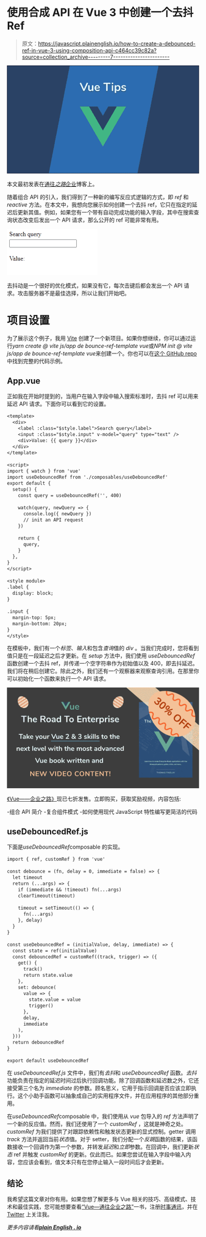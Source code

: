 # 使用合成 API 在 Vue 3 中创建一个去抖 Ref

> 原文：<https://javascript.plainenglish.io/how-to-create-a-debounced-ref-in-vue-3-using-composition-api-c464cc39c82a?source=collection_archive---------7----------------------->

![](img/f8d7a0ea9e64c2ddf375a8db1bd76a32.png)

本文最初发表在[通往*之路*企业](https://theroadtoenterprise.com/blog/how-to-create-a-debounced-ref-in-vue-3-using-composition-api)博客上。

随着组合 API 的引入，我们得到了一种新的编写反应式逻辑的方式，即 *ref* 和 *reactive* 方法。在本文中，我想向您展示如何创建一个去抖 ref，它只在指定的延迟后更新其值。例如，如果您有一个带有自动完成功能的输入字段，其中在搜索查询状态改变后发出一个 API 请求，那么公开的 ref 可能非常有用。

![](img/cc9330d04cc9cc7f6e8479ade830a977.png)

去抖动是一个很好的优化模式，如果没有它，每次击键后都会发出一个 API 请求。攻击服务器不是最佳选择，所以让我们开始吧。

# 项目设置

为了展示这个例子，我用 [Vite](https://vitejs.dev) 创建了一个新项目。如果你想继续，你可以通过运行*yarn create @ vite js/app de bounce-ref-template vue*或*NPM init @ vite js/app de bounce-ref-template vue*来创建一个。你也可以在[这个 GitHub repo](https://github.com/ThomasFindlay/debounced-ref) 中找到完整的代码示例。

## App.vue

正如我在开始时提到的，当用户在输入字段中输入搜索标准时，去抖 ref 可以用来延迟 API 请求。下面你可以看到它的设置。

```
<template>
  <div>
    <label :class="$style.label">Search query</label>
    <input :class="$style.input" v-model="query" type="text" />
    <div>Value: {{ query }}</div>
  </div>
</template>

<script>
import { watch } from 'vue'
import useDebouncedRef from './composables/useDebouncedRef'
export default {
  setup() {
    const query = useDebouncedRef('', 400)

    watch(query, newQuery => {
      console.log({ newQuery })
      // init an API request
    })

    return {
      query,
    }
  },
}
</script>

<style module>
.label {
  display: block;
}

.input {
  margin-top: 5px;
  margin-bottom: 20px;
}
</style>
```

在模板中，我们有一个*标签*、*输入*和包含*查询*值的 *div* 。当我们完成时，您将看到值只是在一段延迟之后才更新。在 *setup* 方法中，我们使用 *useDebouncedRef* 函数创建一个去抖 ref，并传递一个空字符串作为初始值以及 400，即去抖延迟。我们将在稍后创建它。除此之外，我们还有一个观察器来观察查询引用。在那里你可以初始化一个函数来执行一个 API 请求。

![](img/b4544c664cc1aeb365b81d03d71fabd0.png)

[《Vue——企业之路》](https://theroadtoenterprise.com/?utm_source=medium&utm_medium=post&utm_campaign=easter)现已七折发售。立即购买，获取奖励视频，内容包括:

-组合 API 简介
-复合组件模式
-如何使用现代 JavaScript 特性编写更简洁的代码

## useDebouncedRef.js

下面是*useDebouncedRef*composable 的实现。

```
import { ref, customRef } from 'vue'

const debounce = (fn, delay = 0, immediate = false) => {
  let timeout
  return (...args) => {
    if (immediate && !timeout) fn(...args)
    clearTimeout(timeout)

    timeout = setTimeout(() => {
      fn(...args)
    }, delay)
  }
}

const useDebouncedRef = (initialValue, delay, immediate) => {
  const state = ref(initialValue)
  const debouncedRef = customRef((track, trigger) => ({
    get() {
      track()
      return state.value
    },
    set: debounce(
      value => {
        state.value = value
        trigger()
      },
      delay,
      immediate
    ),
  }))
  return debouncedRef
}

export default useDebouncedRef
```

在 *_useDebouncedRef.js_* 文件中，我们有*去抖*和 *useDebouncedRef* 函数。*去抖*功能负责在指定的延迟时间过后执行回调功能。除了回调函数和延迟数之外，它还接受第三个名为 *immediate* 的参数。顾名思义，它用于指示回调是否应该立即执行。这个小助手函数可以抽象成自己的实用程序文件，并在应用程序的其他部分重用。

在*useDebouncedRef*composable 中，我们使用从 *vue* 包导入的 *ref* 方法声明了一个新的反应值。然而，我们还使用了一个 *customRef* ，这就是神奇之处。 *customRef* 为我们提供了对跟踪依赖性和触发状态更新的显式控制。getter 调用 *track* 方法并返回当前*状态*值。对于 setter，我们分配一个*反跳*函数的结果，该函数接收一个回调作为第一个参数，并转发*延迟*和*立即*参数。在回调中，我们更新*状态* ref 并触发 *customRef* 的更新。仅此而已。如果您尝试在输入字段中输入内容，您应该会看到，值文本只有在您停止输入一段时间后才会更新。

## 结论

我希望这篇文章对你有用。如果您想了解更多与 Vue 相关的技巧、高级模式、技术和最佳实践，您可能想要查看[“Vue—通往企业之路”](https://theroadtoenterprise.com/?utm_source=theroadtoenterprise_blog&utm_medium=article_learn_more&utm_campaign=vue_the_road_to_enterprise)一书，注册[时事通讯](https://theroadtoenterprise.com/blog/subscribe?utm_source=theroadtoenterprise_blog&utm_medium=article_learn_more&utm_campaign=vue_the_road_to_enterprise)，并在 [Twitter](https://twitter.com/@thomasfindlay94) 上关注我。

*更多内容请看*[***plain English . io***](https://plainenglish.io/)